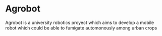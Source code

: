 # Agrobot
Agrobot is a university robotics proyect which aims to develop a mobile robot which could be able to fumigate automonously among urban crops
